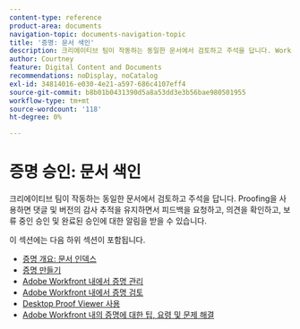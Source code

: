 ```yaml
---
content-type: reference
product-area: documents
navigation-topic: documents-navigation-topic
title: '증명: 문서 색인'
description: 크리에이티브 팀이 작동하는 동일한 문서에서 검토하고 주석을 답니다. Workfront Proofing을 사용하면 댓글 및 버전에 대한 감사 추적을 유지하면서 피드백을 요청하고, 댓글을 확인하고, 보류 및 완료된 승인에 대한 알림을 받을 수 있습니다.
author: Courtney
feature: Digital Content and Documents
recommendations: noDisplay, noCatalog
exl-id: 34814016-e030-4e21-a597-686c4107eff4
source-git-commit: b8b01b0431390d5a8a53dd3e3b56bae980501955
workflow-type: tm+mt
source-wordcount: '118'
ht-degree: 0%

---
```


# 증명 승인: 문서 색인

<!-- Audited: 12/2023 -->

크리에이티브 팀이 작동하는 동일한 문서에서 검토하고 주석을 답니다. Proofing을 사용하면 댓글 및 버전의 감사 추적을 유지하면서 피드백을 요청하고, 의견을 확인하고, 보류 중인 승인 및 완료된 승인에 대한 알림을 받을 수 있습니다.

이 섹션에는 다음 하위 섹션이 포함됩니다.

* [증명 개요: 문서 인덱스](../../review-and-approve-work/proofing/proofing-overview/proofing-basics.md)
* [증명 만들기](../../review-and-approve-work/proofing/creating-proofs-within-workfront/create-proofs-in-wf.md)
* [Adobe Workfront 내에서 증명 관리](../../review-and-approve-work/proofing/managing-proofs-within-workfront/manage-proofs-in-wf.md)
* [Adobe Workfront 내에서 증명 검토](../../review-and-approve-work/proofing/reviewing-proofs-within-workfront/review-proofs-in-wf.md)
* [Desktop Proof Viewer 사용](/help/quicksilver/review-and-approve-work/proofing/use-the-desktop-proofing-viewer/use-desktop-proofing-viewer.md)
* [Adobe Workfront 내의 증명에 대한 팁, 요령 및 문제 해결](../../review-and-approve-work/proofing/tips-tricks-and-troubleshooting/tips-tricks-troubleshooting-proofing.md)
